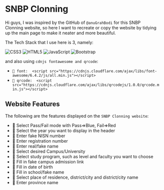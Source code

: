 # SNBP Clonning

Hi guys, I was inspired by the GitHub of `@anuGrahBodi` for this SNBP Clonning website, so here I want to recreate or copy the website by tidying up the main page to make it neater and more beautiful.

The Tech Stack that I use here is 3, namely: </br>

![CSS3](https://img.shields.io/badge/css3-%231572B6.svg?style=plastic&logo=css3&logoColor=white) ![HTML5](https://img.shields.io/badge/html5-%23E34F26.svg?style=plastic&logo=html5&logoColor=white) ![JavaScript](https://img.shields.io/badge/javascript-%23323330.svg?style=plastic&logo=javascript&logoColor=%23F7DF1E) ![Bootstrap](https://img.shields.io/badge/bootstrap-%238511FA.svg?style=plastic&logo=bootstrap&logoColor=white)

and also using `cdnjs fontawesome and qrcode`:
- `🔐 font:  <script src="https://cdnjs.cloudflare.com/ajax/libs/font-awesome/6.4.2/js/all.min.js"></script>`
- `🔐 qrcode:  <script src="https://cdnjs.cloudflare.com/ajax/libs/qrcodejs/1.0.0/qrcode.min.js"></script>`

## Website Features

The following are the features displayed on the `SNBP Clonning website`:
- 🎯 Select Pass/Fail mode with Pass=>Blue, Fail=>Red
- 🎯 Select the year you want to display in the header
- 🎯 Enter fake NISN number
- 🎯 Enter registration number
- 🎯 Enter real/fake name
- 🎯 Select desired Campus/University
- 🎯 Select study program, such as level and faculty you want to choose
- 🎯 Fill in fake campus admission link 
- 🎯 Fill in date of birth
- 🎯 Fill in school/fake name
- 🎯 Select place of residence, district/city and district/city name
- 🎯 Enter province name

